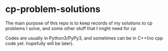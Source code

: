 # cp-problem-solutions


The main purpose of this repo is to keep records of my solutions to cp problems I solve, and some other stuff that I might need for cp

Codes are usually in Python3/PyPy3, and sometimes can be in C++(no cpp code yet. hopefully will be later).
